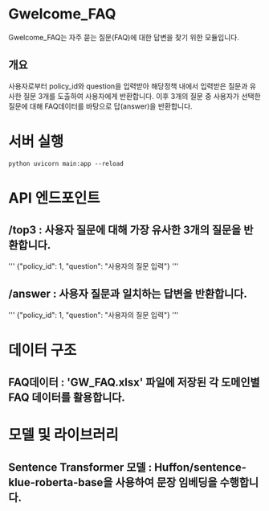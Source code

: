 # Gwelcome_FAQ
Gwelcome_FAQ는 자주 묻는 질문(FAQ)에 대한 답변을 찾기 위한 모듈입니다.
## 개요
사용자로부터 policy_id와 question을 입력받아 해당정책 내에서 입력받은 질문과 유사한 질문 3개를 도출하여 사용자에게 반환합니다. 이후 3개의 질문 중 사용자가 선택한 질문에 대해 FAQ데이터를 바탕으로 답(answer)을 반환합니다.
# 서버 실행
```python uvicorn main:app --reload ```

# API 엔드포인트
## /top3 : 사용자 질문에 대해 가장 유사한 3개의 질문을 반환합니다.
''' {"policy_id": 1, "question": "사용자의 질문 입력"} '''
## /answer : 사용자 질문과 일치하는 답변을 반환합니다.
''' {"policy_id": 1, "question": "사용자의 질문 입력"} '''

# 데이터 구조
## FAQ데이터 : 'GW_FAQ.xlsx' 파일에 저장된 각 도메인별 FAQ 데이터를 활용합니다.

# 모델 및 라이브러리
## Sentence Transformer 모델 : Huffon/sentence-klue-roberta-base을 사용하여 문장 임베딩을 수행합니다.
